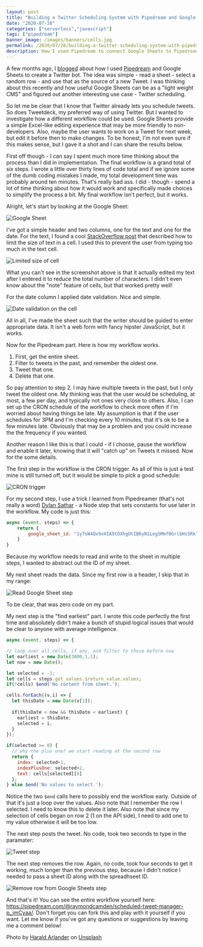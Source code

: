 ```yaml
---
layout: post
title: "Building a Twitter Scheduling System with Pipedream and Google Sheets"
date: "2020-07-28"
categories: ["serverless","javascript"]
tags: ["pipedream"]
banner_image: /images/banners/cells.jpg
permalink: /2020/07/28/building-a-twitter-scheduling-system-with-pipedream-and-google-sheets
description: How I used Pipedream to connect Google Sheets to Pipedream
---
```


A few months ago, I [blogged](https://www.raymondcamden.com/2020/04/27/building-a-google-sheets-twitter-bot-with-pipedream) about how I used [Pipedream](https://pipedream.com?via=raymond) and Google Sheets to create a Twitter bot. The idea was simple - read a sheet - select a random row - and use that as the source of a new Tweet. I was thinking about this recently and how useful Google Sheets can be as a "light weight CMS" and figured out another interesting use case - Twitter scheduling.

So let me be clear that I know that Twitter already lets you schedule tweets. So does Tweetdeck, my preferred way of using Twitter. But I wanted to investigate how a different workflow could be used. Google Sheets provide a simple Excel-like editing experience that may be more friendly to non-developers. Also, maybe the user wants to work on a Tweet for next week, but edit it before then to make changes. To be honest, I'm not even sure if this makes sense, but I gave it a shot and I can share the results below.

First off though - I can say I spent much more time thinking about the process than I did in implementation. The final workflow is a grand total of six steps. I wrote a little over thirty lines of code total and if we ignore some of the dumb coding mistakes I made, my total development time was probably around ten minutes. That's really bad ass. I did - though - spend a lot of time thinking about how it would work and specifically made choices to simplify the process a bit. My final workflow isn't perfect, but it works. 

Alright, let's start by looking at the Google Sheet:

<p>
<img data-src="https://static.raymondcamden.com/images/2020/07/gs1.png" alt="Google Sheet" class="lazyload imgborder imgcenter">
</p>

I've got a simple header and two columns, one for the text and one for the date. For the text, I found a cool [StackOverflow post](https://webapps.stackexchange.com/questions/76174/how-to-limit-the-length-of-data-in-a-cell-in-google-sheets) that described how to limit the size of text in a cell. I used this to prevent the user from typing too much in the text cell.

<p>
<img data-src="https://static.raymondcamden.com/images/2020/07/gs2.png" alt="Limited size of cell" class="lazyload imgborder imgcenter">
</p>

What you can't see in the screenshot above is that it actually edited my text after I entered it to reduce the total number of characters. I didn't even know about the "note" feature of cells, but that worked pretty well! 

For the date column I applied date validation. Nice and simple.

<p>
<img data-src="https://static.raymondcamden.com/images/2020/07/gs3.png" alt="Date validation on the cell" class="lazyload imgborder imgcenter">
</p>

All in all, I've made the sheet such that the writer should be guided to enter appropriate data. It isn't a web form with fancy hipster JavaScript, but it works. 

Now for the Pipedream part. Here is how my workflow works.

1) First, get the entire sheet. 
2) Filter to tweets in the past, and remember the oldest one.
3) Tweet that one.
4) Delete that one.

So pay attention to step 2. I may have multiple tweets in the past, but I only tweet the oldest one. My thinking was that the user would be scheduling, at most, a few per day, and typically not ones very close to others. Also, I can set up the CRON schedule of the workflow to check more often if I'm worried about having things be late. My assumption is that if the user schedules for 3PM and I'm checking every 10 minutes, that it's ok to be a few minutes late. Obviously that may be a problem and you could increase the the frequency if you wanted. 

Another reason I like this is that I could - if I choose, pause the workflow and enable it later, knowing that it will "catch up" on Tweets it missed. Now for the some details.

The first step in the workflow is the CRON trigger. As all of this is just a test mine is still turned off, but it would be simple to pick a good schedule:

<p>
<img data-src="https://static.raymondcamden.com/images/2020/07/gs4.png" alt="CRON trigger" class="lazyload imgborder imgcenter">
</p>

For my second step, I use a trick I learned from Pipedreamer (that's not really a word) [Dylan Sathar](https://twitter.com/DylanSather) - a Node step that sets constants for use later in the workflow. My code is just this:

```js
async (event, steps) => {
	return {
  		google_sheet_id: "1y7sW4Qv9xHIA9tOXhgOtIB6yN1LegSMmf0GrlbHsSRk"
	}
}
```

Because my workflow needs to read and write to the sheet in multiple steps, I wanted to abstract out the ID of my sheet. 

My next sheet reads the data. Since my first row is a header, I skip that in my range:

<p>
<img data-src="https://static.raymondcamden.com/images/2020/07/gs5.png" alt="Read Google Sheet step" class="lazyload imgborder imgcenter">
</p>

To be clear, that was zero code on my part. 

My next step is the "find earliest" part. I wrote this code perfectly the first time and absolutely didn't make a bunch of stupid logical issues that would be clear to anyone with average intelligence.

```js
async (event, steps) => {

// loop over all cells, if any, and filter to those before now
let earliest = new Date(3000,1,1);
let now = new Date();

let selected = -1;
let cells = steps.get_values.$return_value.values;
if(!cells) $end('No content from sheet.');

cells.forEach((v,i) => {
  let thisDate = new Date(v[1]);
  
  if(thisDate < now && thisDate < earliest) {
    earliest = thisDate;
    selected = i;
  }
});

if(selected >= 0) {
  // why the plus one? we start reading at the second row
  return {
    index: selected+1, 
    indexPlusOne: selected+2,
    text: cells[selected][0]
  };
} else $end('No values to select.');

```

Notice the two `$end` calls here to possibly end the workflow early. Outside of that it's just a loop over the values. Also note that I remember the row I selected. I need to know this to delete it later. Also note that since my selection of cells began on row 2 (1 on the API side), I need to add one to my value otherwise it will be too low. 

The next step posts the tweet. No code, took two seconds to type in the paramater:

<p>
<img data-src="https://static.raymondcamden.com/images/2020/07/gs6.png" alt="Tweet step" class="lazyload imgborder imgcenter">
</p>

The next step removes the row. Again, no code, took four seconds to get it working, much longer than the previous step, because I didn't notice I needed to pass a sheet ID along with the spreadhseet ID.

<p>
<img data-src="https://static.raymondcamden.com/images/2020/07/gs7.png" alt="Remove row from Google Sheets step" class="lazyload imgborder imgcenter">
</p>

And that's it! You can see the entire workflow yourself here: <https://pipedream.com/@raymondcamden/scheduled-tweet-manager-p_jmCyaa/>. Don't forget you can fork this and play with it yourself if you want. Let me know if you've got any questions or suggestions by leaving me a comment below!

<span>Photo by <a href="https://unsplash.com/@arlandscape?utm_source=unsplash&amp;utm_medium=referral&amp;utm_content=creditCopyText">Harald Arlander</a> on <a href="https://unsplash.com/s/photos/cells?utm_source=unsplash&amp;utm_medium=referral&amp;utm_content=creditCopyText">Unsplash</a></span>